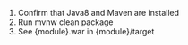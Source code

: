 1. Confirm that Java8 and Maven are installed
2. Run mvnw clean package
3. See {module}.war in {module}/target
